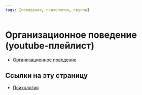```yaml
---
tags: [поведение, психология, группа]
---
```

# Организационное поведение (youtube-плейлист)

- [Организационное поведение](https://www.youtube.com/watch?v=RmsJuHJ-tg0&list=PLqW3u411sCU7fvFuWreYSmmQjMFlbWaaW)

## Ссылки на эту страницу

* [Психология](%D0%9F%D1%81%D0%B8%D1%85%D0%BE%D0%BB%D0%BE%D0%B3%D0%B8%D1%8F.md)